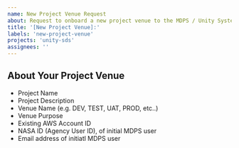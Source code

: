 ```yaml
---
name: New Project Venue Request
about: Request to onboard a new project venue to the MDPS / Unity System
title: '[New Project Venue]:'
labels: 'new-project-venue'
projects: 'unity-sds'
assignees: ''
---
```


## About Your Project Venue

- Project Name
- Project Description
- Venue Name (e.g. DEV, TEST, UAT, PROD, etc..)
- Venue Purpose
- Existing AWS Account ID
- NASA ID (Agency User ID), of initial MDPS user
- Email address of initiatl MDPS user
